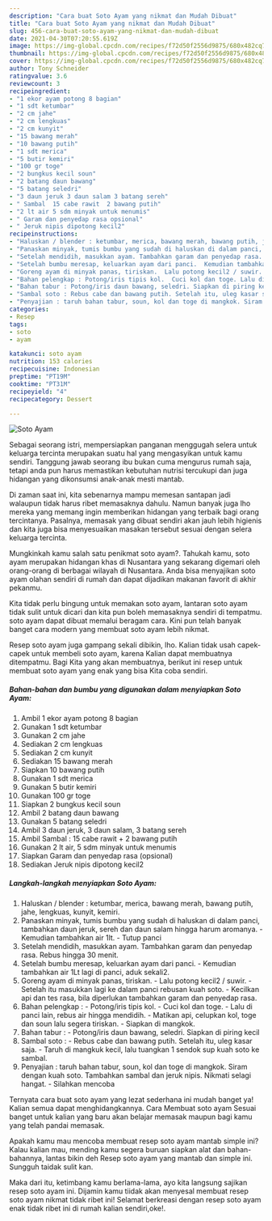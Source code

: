 ```yaml
---
description: "Cara buat Soto Ayam yang nikmat dan Mudah Dibuat"
title: "Cara buat Soto Ayam yang nikmat dan Mudah Dibuat"
slug: 456-cara-buat-soto-ayam-yang-nikmat-dan-mudah-dibuat
date: 2021-04-30T07:20:55.619Z
image: https://img-global.cpcdn.com/recipes/f72d50f2556d9875/680x482cq70/soto-ayam-foto-resep-utama.jpg
thumbnail: https://img-global.cpcdn.com/recipes/f72d50f2556d9875/680x482cq70/soto-ayam-foto-resep-utama.jpg
cover: https://img-global.cpcdn.com/recipes/f72d50f2556d9875/680x482cq70/soto-ayam-foto-resep-utama.jpg
author: Tony Schneider
ratingvalue: 3.6
reviewcount: 3
recipeingredient:
- "1 ekor ayam potong 8 bagian"
- "1 sdt ketumbar"
- "2 cm jahe"
- "2 cm lengkuas"
- "2 cm kunyit"
- "15 bawang merah"
- "10 bawang putih"
- "1 sdt merica"
- "5 butir kemiri"
- "100 gr toge"
- "2 bungkus kecil soun"
- "2 batang daun bawang"
- "5 batang seledri"
- "3 daun jeruk 3 daun salam 3 batang sereh"
- " Sambal  15 cabe rawit  2 bawang putih"
- "2 lt air 5 sdm minyak untuk menumis"
- " Garam dan penyedap rasa opsional"
- " Jeruk nipis dipotong kecil2"
recipeinstructions:
- "Haluskan / blender : ketumbar, merica, bawang merah, bawang putih, jahe, lengkuas, kunyit, kemiri."
- "Panaskan minyak, tumis bumbu yang sudah di haluskan di dalam panci, tambahkan daun jeruk, sereh dan daun salam hingga harum aromanya.  Kemudian tambahkan air 1lt.  Tutup panci"
- "Setelah mendidih, masukkan ayam. Tambahkan garam dan penyedap rasa. Rebus hingga 30 menit."
- "Setelah bumbu meresap, keluarkan ayam dari panci.  Kemudian tambahkan air 1Lt lagi di panci, aduk sekali2."
- "Goreng ayam di minyak panas, tiriskan.  Lalu potong kecil2 / suwir.  Setelah itu masukkan lagi ke dalam panci rebusan kuah soto.  Kecilkan api dan tes rasa, bila diperlukan tambahkan garam dan penyedap rasa."
- "Bahan pelengkap : Potong/iris tipis kol.  Cuci kol dan toge. Lalu di panci lain, rebus air hingga mendidih.  Matikan api, celupkan kol, toge dan soun lalu segera tiriskan. Siapkan di mangkok."
- "Bahan tabur : Potong/iris daun bawang, seledri. Siapkan di piring kecil"
- "Sambal soto : Rebus cabe dan bawang putih. Setelah itu, uleg kasar saja.  Taruh di mangkuk kecil, lalu tuangkan 1 sendok sup kuah soto ke sambal."
- "Penyajian : taruh bahan tabur, soun, kol dan toge di mangkok. Siram dengan kuah soto. Tambahkan sambal dan jeruk nipis. Nikmati selagi hangat. Silahkan mencoba"
categories:
- Resep
tags:
- soto
- ayam

katakunci: soto ayam 
nutrition: 153 calories
recipecuisine: Indonesian
preptime: "PT19M"
cooktime: "PT31M"
recipeyield: "4"
recipecategory: Dessert

---
```



![Soto Ayam](https://img-global.cpcdn.com/recipes/f72d50f2556d9875/680x482cq70/soto-ayam-foto-resep-utama.jpg)

Sebagai seorang istri, mempersiapkan panganan menggugah selera untuk keluarga tercinta merupakan suatu hal yang mengasyikan untuk kamu sendiri. Tanggung jawab seorang ibu bukan cuma mengurus rumah saja, tetapi anda pun harus memastikan kebutuhan nutrisi tercukupi dan juga hidangan yang dikonsumsi anak-anak mesti mantab.

Di zaman  saat ini, kita sebenarnya mampu memesan santapan jadi walaupun tidak harus ribet memasaknya dahulu. Namun banyak juga lho mereka yang memang ingin memberikan hidangan yang terbaik bagi orang tercintanya. Pasalnya, memasak yang dibuat sendiri akan jauh lebih higienis dan kita juga bisa menyesuaikan masakan tersebut sesuai dengan selera keluarga tercinta. 



Mungkinkah kamu salah satu penikmat soto ayam?. Tahukah kamu, soto ayam merupakan hidangan khas di Nusantara yang sekarang digemari oleh orang-orang di berbagai wilayah di Nusantara. Anda bisa menyajikan soto ayam olahan sendiri di rumah dan dapat dijadikan makanan favorit di akhir pekanmu.

Kita tidak perlu bingung untuk memakan soto ayam, lantaran soto ayam tidak sulit untuk dicari dan kita pun boleh memasaknya sendiri di tempatmu. soto ayam dapat dibuat memalui beragam cara. Kini pun telah banyak banget cara modern yang membuat soto ayam lebih nikmat.

Resep soto ayam juga gampang sekali dibikin, lho. Kalian tidak usah capek-capek untuk membeli soto ayam, karena Kalian dapat membuatnya ditempatmu. Bagi Kita yang akan membuatnya, berikut ini resep untuk membuat soto ayam yang enak yang bisa Kita coba sendiri.

<!--inarticleads1-->

##### Bahan-bahan dan bumbu yang digunakan dalam menyiapkan Soto Ayam:

1. Ambil 1 ekor ayam potong 8 bagian
1. Gunakan 1 sdt ketumbar
1. Gunakan 2 cm jahe
1. Sediakan 2 cm lengkuas
1. Sediakan 2 cm kunyit
1. Sediakan 15 bawang merah
1. Siapkan 10 bawang putih
1. Gunakan 1 sdt merica
1. Gunakan 5 butir kemiri
1. Gunakan 100 gr toge
1. Siapkan 2 bungkus kecil soun
1. Ambil 2 batang daun bawang
1. Gunakan 5 batang seledri
1. Ambil 3 daun jeruk, 3 daun salam, 3 batang sereh
1. Ambil  Sambal : 15 cabe rawit + 2 bawang putih
1. Gunakan 2 lt air, 5 sdm minyak untuk menumis
1. Siapkan  Garam dan penyedap rasa (opsional)
1. Sediakan  Jeruk nipis dipotong kecil2




<!--inarticleads2-->

##### Langkah-langkah menyiapkan Soto Ayam:

1. Haluskan / blender : ketumbar, merica, bawang merah, bawang putih, jahe, lengkuas, kunyit, kemiri.
1. Panaskan minyak, tumis bumbu yang sudah di haluskan di dalam panci, tambahkan daun jeruk, sereh dan daun salam hingga harum aromanya.  - Kemudian tambahkan air 1lt.  - Tutup panci
1. Setelah mendidih, masukkan ayam. Tambahkan garam dan penyedap rasa. Rebus hingga 30 menit.
1. Setelah bumbu meresap, keluarkan ayam dari panci.  - Kemudian tambahkan air 1Lt lagi di panci, aduk sekali2.
1. Goreng ayam di minyak panas, tiriskan.  - Lalu potong kecil2 / suwir.  - Setelah itu masukkan lagi ke dalam panci rebusan kuah soto.  - Kecilkan api dan tes rasa, bila diperlukan tambahkan garam dan penyedap rasa.
1. Bahan pelengkap : - Potong/iris tipis kol.  - Cuci kol dan toge. - Lalu di panci lain, rebus air hingga mendidih.  - Matikan api, celupkan kol, toge dan soun lalu segera tiriskan. - Siapkan di mangkok.
1. Bahan tabur : - Potong/iris daun bawang, seledri. Siapkan di piring kecil
1. Sambal soto : - Rebus cabe dan bawang putih. Setelah itu, uleg kasar saja.  - Taruh di mangkuk kecil, lalu tuangkan 1 sendok sup kuah soto ke sambal.
1. Penyajian : taruh bahan tabur, soun, kol dan toge di mangkok. Siram dengan kuah soto. Tambahkan sambal dan jeruk nipis. Nikmati selagi hangat. - Silahkan mencoba




Ternyata cara buat soto ayam yang lezat sederhana ini mudah banget ya! Kalian semua dapat menghidangkannya. Cara Membuat soto ayam Sesuai banget untuk kalian yang baru akan belajar memasak maupun bagi kamu yang telah pandai memasak.

Apakah kamu mau mencoba membuat resep soto ayam mantab simple ini? Kalau kalian mau, mending kamu segera buruan siapkan alat dan bahan-bahannya, lantas bikin deh Resep soto ayam yang mantab dan simple ini. Sungguh taidak sulit kan. 

Maka dari itu, ketimbang kamu berlama-lama, ayo kita langsung sajikan resep soto ayam ini. Dijamin kamu tiidak akan menyesal membuat resep soto ayam nikmat tidak ribet ini! Selamat berkreasi dengan resep soto ayam enak tidak ribet ini di rumah kalian sendiri,oke!.

